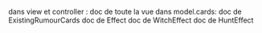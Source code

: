 dans view et controller : doc de toute la vue
dans model.cards:
	doc de ExistingRumourCards
	doc de Effect
	doc de WitchEffect
	doc de HuntEffect